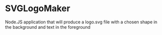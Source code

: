# SVGLogoMaker
Node.JS application that will produce a logo.svg file with a chosen shape in the background and text in the foreground
